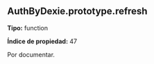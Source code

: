 ## AuthByDexie.prototype.refresh

**Tipo:** function

**Índice de propiedad:** 47

Por documentar.




